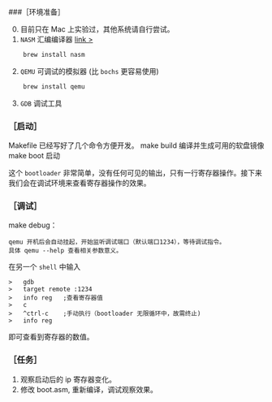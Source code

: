 ###［环境准备］

0. 目前只在 Mac 上实验过，其他系统请自行尝试。
1. `NASM`	汇编编译器 [link >](http://www.nasm.us/)
```sh
    brew install nasm
```
2. `QEMU`	可调试的模拟器 (比 `bochs` 更容易使用)
```sh
    brew install qemu
```
3. `GDB`	调试工具

### ［启动］

Makefile 已经写好了几个命令方便开发。
make build	编译并生成可用的软盘镜像  
make boot	启动  

这个 `bootloader` 非常简单，没有任何可见的输出，只有一行寄存器操作。接下来我们会在调试环境来查看寄存器操作的效果。

### ［调试］

make debug：	
	
	qemu 开机后会自动挂起，开始监听调试端口（默认端口1234），等待调试指令。
	具体 qemu --help 查看相关参数意义。

在另一个 `shell` 中输入

	>	gdb
	>	target remote :1234
	>	info reg   ;查看寄存器值
	>	c
	> 	^ctrl-c    ;手动执行（bootloader 无限循环中，故需终止)
	> 	info reg 	

即可查看到寄存器的数值。


### ［任务］

1. 观察启动后的 ip 寄存器变化。
2. 修改 boot.asm, 重新编译，调试观察效果。

